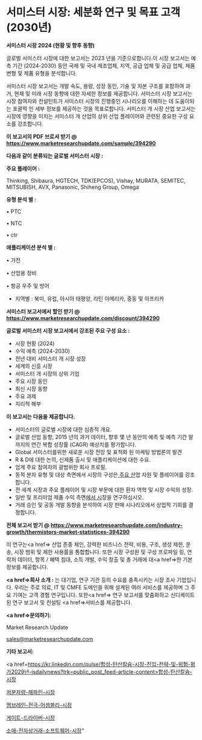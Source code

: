 # 서미스터 시장: 세분화 연구 및 목표 고객(2030년)

<strong>서미스터 시장 2024 (현황 및 향후 동향)</strong>

글로벌 서미스터 시장에 대한 보고서는 2023 년을 기준으로합니다.이 시장 보고서는 예측 기간 (2024-2030) 동안 국제 및 국내 제조업체, 지역, 공급 업체 및 공급 업체, 제품 변형 및 제품 유형을 분석합니다.

서미스터 시장 보고서는 개발 속도, 용량, 성장 동인, 기술 및 자본 구조를 포함하여 과거, 현재 및 미래 시장 동향에 대한 자세한 정보를 제공합니다. 서미스터 시장 보고서는 시장 참여자와 컨설턴트가 서미스터 시장의 진행중인 시나리오를 이해하는 데 도움이되는 포괄적 인 세부 정보를 제공하는 것을 목표로합니다. 서미스터 개 시장 산업 보고서는 시장에 영향을 미치는 서미스터 개 산업의 상위 산업 플레이어와 관련된 중요한 구성 요소를 강조합니다.



<strong>이 보고서의 PDF 브로셔 받기 @ <a href=https://www.marketresearchupdate.com/sample/394290>https://www.marketresearchupdate.com/sample/394290</a></strong>



<strong>다음과 같이 분류되는 글로벌 서미스터 시장 :</strong>



<strong>주요 플레이어 :</strong>

Thinking, Shibaura, HGTECH, TDK(EPCOS), Vishay, MURATA, SEMITEC, MITSUBISH, AVX, Panasonic, Shiheng Group, Omega



<strong>유형 분석 별 :</strong>

• PTC

• NTC

• ctr



<strong>애플리케이션 분석 별 :</strong>

• 가전

• 산업용 장비

• 항공 우주 및 방어

<ul>
  <li>지역별 : 북미, 유럽, 아시아 태평양, 라틴 아메리카, 중동 및 아프리카</li>
</ul>


<strong>서미스터 보고서에서 할인 받기 @ <a href=https://www.marketresearchupdate.com/discount/394290>https://www.marketresearchupdate.com/discount/394290</a></strong>



<strong>글로벌 서미스터 시장 보고서에서 강조된 주요 구성 요소 :</strong>
<ul>
  <li>시장 현황 (2024)</li>
  <li>수익 예측 (2024-2030)</li>
  <li>전년 대비 서미스터 개 시장 성장</li>
  <li>세계의 신흥 시장</li>
  <li>서미스터 개 시장의 상위 기업</li>
  <li>주요 시장 동인</li>
  <li>최신 시장 동향</li>
  <li>주요 과제</li>
  <li>지리적 해부</li>
</ul>


<strong>이 보고서는 다음을 제공합니다.</strong>
<ul>
  <li>서미스터의 글로벌 시장에 대한 심층적 개요.</li>
  <li>글로벌 산업 동향, 2015 년의 과거 데이터, 향후 몇 년 동안의 예측 및 예측 기간 말까지의 연간 복합 성장률 (CAGR) 예상치를 평가합니다.</li>
  <li>Global 서미스터를위한 새로운 시장 전망 및 표적화 된 마케팅 방법론의 발견</li>
  <li>R &amp; D에 대한 논의, 신제품 출시 및 애플리케이션에 대한 수요.</li>
  <li>업계 주요 참여자의 광범위한 회사 프로필.</li>
  <li>동적 분자 유형 및 대상 측면에서 시장의 구성은<a href=> 주요 산</a>업 자원 및 플레이어를 강조합니다.</li>
  <li>전 세계 시장과 주요 플레이어 및 시장 부문에 대한 환자 역학 및 시장 수익의 성장.</li>
  <li>일반 및 프리미엄 제품 수익 측면<a href=>에서 시</a>장을 연구하십시오.</li>
  <li>거래 승인 및 공동 개발 동향을 분석하여 시장 판매 시나리오에서 상업적 기회를 결정합니다.</li>
</ul>



<strong>전체 보고서 받기 @ <a href=https://www.marketresearchupdate.com/industry-growth/thermistors-market-statistices-394290>https://www.marketresearchupdate.com/industry-growth/thermistors-market-statistices-394290</a></strong>

이 연구는<a href=> 산업 존중</a> 체인, 강력한 비즈니스 전략, 비용, 구조, 생성 제한, 운송, 시장 범위 및 제한 사용률을 통합합니다. 또한 시장 구성원 및 구성 프로파일 링, 연락처 데이터, 항목 / 혜택 침대, 소득 개발, 수익 창출 및 총 거래에 대<a href=>한 기본 </a>정보를 제공합니다.



<strong><a href=>회사 소</a>개 :</strong>
는 대기업, 연구 기관 등의 수요를 충족시키는 시장 조사 기업입니다. 우리는 주로 의료, IT 및 CMFE 도메인을 위해 설계된 여러 서비스를 제공하며 그 주요 기여는 고객 경험 연구입니다. 또한<a href=> 연구 보</a>고서를 맞춤화하고 신디케이트 된 연구 보고서 및 컨설팅 <a href=>서비스</a>를 제공합니다.



<strong><a href=>문의하기:</a></strong>

Market Research Update

sales@marketresearchupdate.com



<strong>기타 보고서:</strong>

<a href=https://kr.linkedin.com/pulse/합성-탄산칼슘-시장-진입-전략-및-위험-평가2029년-isdailynews?trk=public_post_feed-article-content>합성-탄산칼슘-시장</a>

<a href=https://www.linkedin.com/pulse/저분자량-헤파린-시장-동향-및-성장-전망-consumer-connection-chronicles-24-/>저분자량-헤파린-시장</a>

<a href=https://www.linkedin.com/pulse/멤브레인-전극-어셈블리-시장-현재-및-미래-성장-2029-trendsetters-talk-360-analysis-zcfyf/>멤브레인-전극-어셈블리-시장</a>

<a href=https://www.linkedin.com/pulse/게이트-드라이버-시장-진입-전략-및-위험-평가2029년-survey-savvy-insights-360-analysis-mf4nf/>게이트-드라이버-시장</a>

<a href=https://www.linkedin.com/pulse/소매-전자상거래-소프트웨어-시장-규모-및-성장-2023-market-matrix-musings-analysis-pxarc/>소매-전자상거래-소프트웨어-시장</a>"

